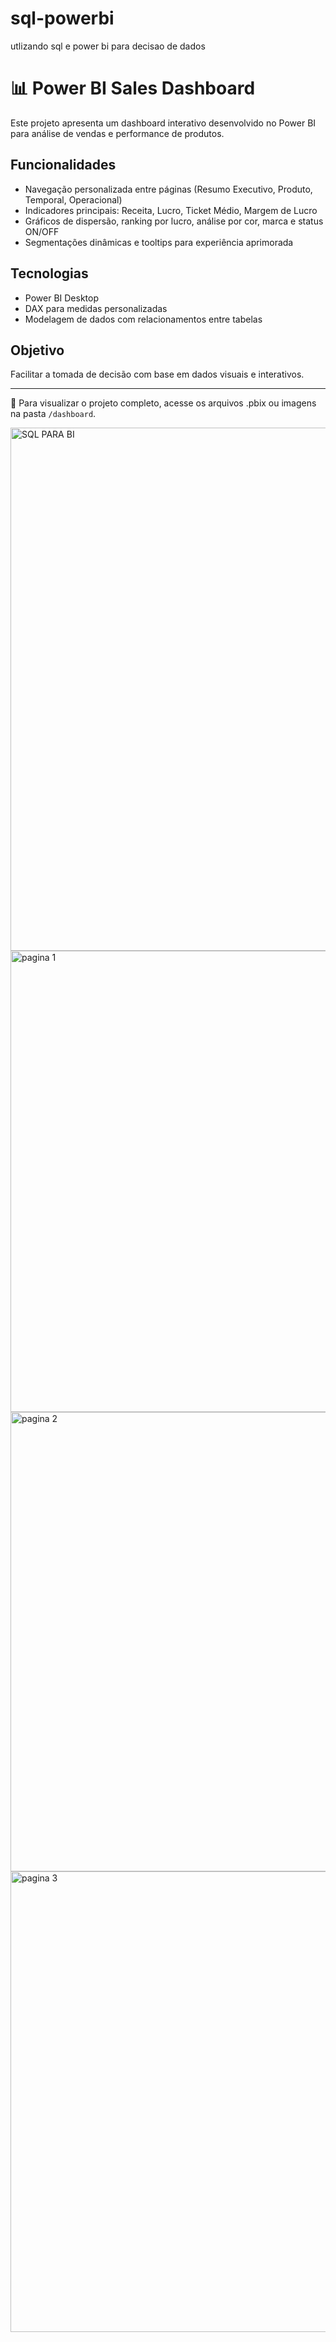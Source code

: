 # sql-powerbi
utlizando sql e power bi para decisao de dados 
# 📊 Power BI Sales Dashboard

Este projeto apresenta um dashboard interativo desenvolvido no Power BI para análise de vendas e performance de produtos.

## Funcionalidades
- Navegação personalizada entre páginas (Resumo Executivo, Produto, Temporal, Operacional)
- Indicadores principais: Receita, Lucro, Ticket Médio, Margem de Lucro
- Gráficos de dispersão, ranking por lucro, análise por cor, marca e status ON/OFF
- Segmentações dinâmicas e tooltips para experiência aprimorada

## Tecnologias
- Power BI Desktop
- DAX para medidas personalizadas
- Modelagem de dados com relacionamentos entre tabelas

## Objetivo
Facilitar a tomada de decisão com base em dados visuais e interativos.

---

📁 Para visualizar o projeto completo, acesse os arquivos .pbix ou imagens na pasta `/dashboard`.

<img width="1202" height="837" alt="SQL PARA BI" src="https://github.com/user-attachments/assets/e0a7405a-1883-4393-89ec-99d354c83f19" />
<img width="1326" height="738" alt="pagina 1" src="https://github.com/user-attachments/assets/c091acc3-9d43-4eb6-acc5-7a7238c5a8b4" />
<img width="1325" height="735" alt="pagina 2" src="https://github.com/user-attachments/assets/393bb14d-dabf-422d-8810-0f1762cd90b8" />
<img width="1328" height="737" alt="pagina 3" src="https://github.com/user-attachments/assets/b898d00d-67c3-49ad-8b46-cbec070d8bd8" />




